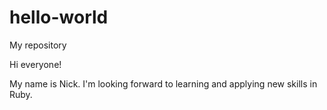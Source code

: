 # hello-world
My repository

Hi everyone!

My name is Nick. I'm looking forward to learning and applying new skills in Ruby.
